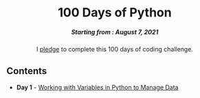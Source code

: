 <h1 align="center"> 
100 Days of Python
</h1>
<h5 align="center">
Starting from : August 7, 2021
</h5>

<p align="center">
I <a href="https://github.com/Tapas15/100-Days-of-code/blob/master/Day-1/2.1%20App%20Brewery%20-%20100%20Days%20of%20Python%20Pledge.pdf">pledge</a> to complete this 100 days of coding challenge.
</p>

## Contents

- <b>Day 1</b> - [Working with Variables in Python to Manage Data](https://github.com/Tapas15/100-Days-of-code/tree/master/Day-1)
